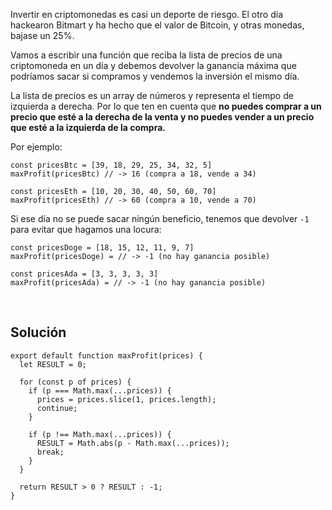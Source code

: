Invertir en criptomonedas es casi un deporte de riesgo. El otro día hackearon Bitmart y ha hecho que el valor de Bitcoin, y otras monedas, bajase un 25%.

Vamos a escribir una función que reciba la lista de precios de una criptomoneda en un día y debemos devolver la ganancia máxima que podríamos sacar si compramos y vendemos la inversión el mismo día.

La lista de precios es un array de números y representa el tiempo de izquierda a derecha. Por lo que ten en cuenta que **no puedes comprar a un precio que esté a la derecha de la venta y no puedes vender a un precio que esté a la izquierda de la compra.**

Por ejemplo:

    const pricesBtc = [39, 18, 29, 25, 34, 32, 5]
    maxProfit(pricesBtc) // -> 16 (compra a 18, vende a 34)

    const pricesEth = [10, 20, 30, 40, 50, 60, 70]
    maxProfit(pricesEth) // -> 60 (compra a 10, vende a 70)

Si ese día no se puede sacar ningún beneficio, tenemos que devolver `-1` para evitar que hagamos una locura:

    const pricesDoge = [18, 15, 12, 11, 9, 7]
    maxProfit(pricesDoge) = // -> -1 (no hay ganancia posible)

    const pricesAda = [3, 3, 3, 3, 3]
    maxProfit(pricesAda) = // -> -1 (no hay ganancia posible)

<br >

## **Solución**

    export default function maxProfit(prices) {
      let RESULT = 0;

      for (const p of prices) {
        if (p === Math.max(...prices)) {
          prices = prices.slice(1, prices.length);
          continue;
        }

        if (p !== Math.max(...prices)) {
          RESULT = Math.abs(p - Math.max(...prices));
          break;
        }
      }

      return RESULT > 0 ? RESULT : -1;
    }